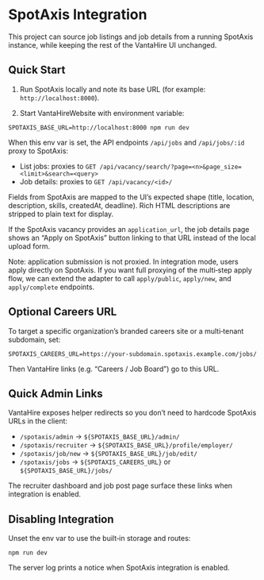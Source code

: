 # SpotAxis Integration

This project can source job listings and job details from a running SpotAxis instance, while keeping the rest of the VantaHire UI unchanged.

## Quick Start

1) Run SpotAxis locally and note its base URL (for example: `http://localhost:8000`).

2) Start VantaHireWebsite with environment variable:

```
SPOTAXIS_BASE_URL=http://localhost:8000 npm run dev
```

When this env var is set, the API endpoints `/api/jobs` and `/api/jobs/:id` proxy to SpotAxis:

- List jobs: proxies to `GET /api/vacancy/search/?page=<n>&page_size=<limit>&search=<query>`
- Job details: proxies to `GET /api/vacancy/<id>/`

Fields from SpotAxis are mapped to the UI’s expected shape (title, location, description, skills, createdAt, deadline). Rich HTML descriptions are stripped to plain text for display.

If the SpotAxis vacancy provides an `application_url`, the job details page shows an “Apply on SpotAxis” button linking to that URL instead of the local upload form.

Note: application submission is not proxied. In integration mode, users apply directly on SpotAxis. If you want full proxying of the multi‑step apply flow, we can extend the adapter to call `apply/public`, `apply/new`, and `apply/complete` endpoints.

## Optional Careers URL

To target a specific organization’s branded careers site or a multi‑tenant subdomain, set:

```
SPOTAXIS_CAREERS_URL=https://your-subdomain.spotaxis.example.com/jobs/
```

Then VantaHire links (e.g. “Careers / Job Board”) go to this URL.

## Quick Admin Links

VantaHire exposes helper redirects so you don’t need to hardcode SpotAxis URLs in the client:

- `/spotaxis/admin` → `${SPOTAXIS_BASE_URL}/admin/`
- `/spotaxis/recruiter` → `${SPOTAXIS_BASE_URL}/profile/employer/`
- `/spotaxis/job/new` → `${SPOTAXIS_BASE_URL}/job/edit/`
- `/spotaxis/jobs` → `${SPOTAXIS_CAREERS_URL}` or `${SPOTAXIS_BASE_URL}/jobs/`

The recruiter dashboard and job post page surface these links when integration is enabled.

## Disabling Integration

Unset the env var to use the built‑in storage and routes:

```
npm run dev
```

The server log prints a notice when SpotAxis integration is enabled.
